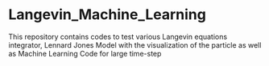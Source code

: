 # Langevin_Machine_Learning
This repository contains codes to test various Langevin equations integrator, Lennard Jones Model with the visualization of the particle as well as Machine Learning Code for large time-step 
